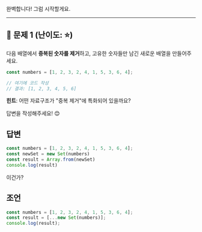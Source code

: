 완벽합니다! 그럼 시작할게요.

---

## 📝 문제 1 (난이도: ⭐)

다음 배열에서 **중복된 숫자를 제거**하고, 고유한 숫자들만 남긴 새로운 배열을 만들어주세요.

```javascript
const numbers = [1, 2, 3, 2, 4, 1, 5, 3, 6, 4];

// 여기에 코드 작성
// 결과: [1, 2, 3, 4, 5, 6]
```

**힌트**: 어떤 자료구조가 "중복 제거"에 특화되어 있을까요?

답변을 작성해주세요! 😊


## 답변 

```js
const numbers = [1, 2, 3, 2, 4, 1, 5, 3, 6, 4];
const newSet = new Set(numbers)
const result = Array.from(newSet)
console.log(result)
```
이건가?

## 조언 

```js
const numbers = [1, 2, 3, 2, 4, 1, 5, 3, 6, 4];
const result = [...new Set(numbers)];
console.log(result);
```
